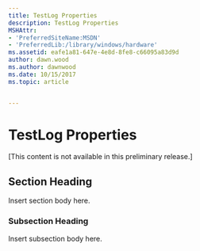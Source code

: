 ```yaml
---
title: TestLog Properties
description: TestLog Properties
MSHAttr:
- 'PreferredSiteName:MSDN'
- 'PreferredLib:/library/windows/hardware'
ms.assetid: eafe1a81-647e-4e8d-8fe8-c66095a83d9d
author: dawn.wood
ms.author: dawnwood
ms.date: 10/15/2017
ms.topic: article


---
```


# TestLog Properties


\[This content is not available in this preliminary release.\]

## <span id="Section_Heading"></span><span id="section_heading"></span><span id="SECTION_HEADING"></span>Section Heading


Insert section body here.

### <span id="Subsection_Heading"></span><span id="subsection_heading"></span><span id="SUBSECTION_HEADING"></span>Subsection Heading

Insert subsection body here.

 

 






